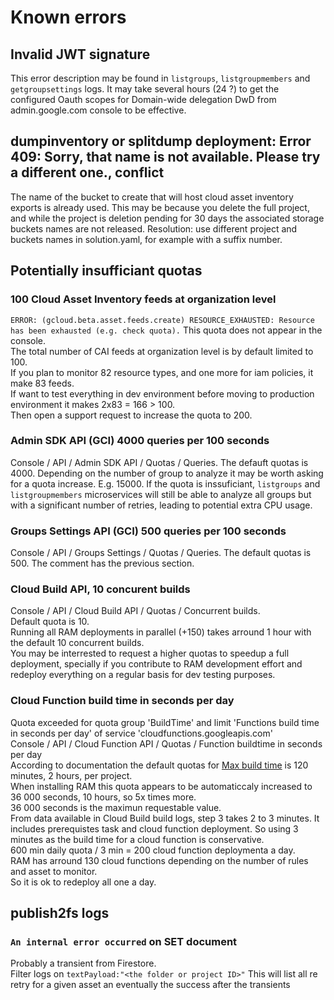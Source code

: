 # Known errors

## Invalid JWT signature

This error description may be found in `listgroups`, `listgroupmembers` and `getgroupsettings` logs. It may take several hours (24 ?) to get the configured Oauth scopes for Domain-wide delegation DwD from admin.google.com console to be effective.

## dumpinventory or splitdump deployment: Error 409: Sorry, that name is not available. Please try a different one., conflict

The name of the bucket to create that will host cloud asset inventory exports is already used. This may be because you delete the full project, and while the project is deletion pending for 30 days the associated storage buckets names are not released. Resolution: use different project and  buckets names in solution.yaml, for example with a suffix number.

## Potentially insufficiant quotas

### 100 Cloud Asset Inventory feeds at organization level

`ERROR: (gcloud.beta.asset.feeds.create) RESOURCE_EXHAUSTED: Resource has been exhausted (e.g. check quota).` This quota does not appear in the console.  
The total number of CAI feeds at organization level is by default limited to 100.  
If you plan to monitor 82 resource types, and one more for iam policies, it make 83 feeds.  
If want to test everything in dev environment before moving to production environment it makes 2x83 = 166 > 100.  
Then open a support request to increase the quota to 200.  

### Admin SDK API (GCI) 4000 queries per 100 seconds

Console / API / Admin SDK API / Quotas / Queries. The defauft quotas is 4000. Depending on the number of group to analyze it may be worth asking for a quota increase. E.g. 15000. If the quota is inssuficiant, `listgroups` and `listgroupmembers` microservices will still be able to analyze all groups but with a significant number of retries, leading to potential extra CPU usage.

### Groups Settings API (GCI) 500 queries per 100 seconds

Console / API / Groups Settings / Quotas / Queries. The default quotas is 500. The comment has the previous section.

### Cloud Build API, 10 concurent builds

Console / API / Cloud Build API / Quotas / Concurrent builds.  
Default quota is 10.  
Running all RAM deployments in parallel (+150) takes arround 1 hour with the default 10 concurrent builds.  
You may be interrested to request a higher quotas to speedup a full deployment, specially if you contribute to RAM development effort and redeploy everything on a regular basis for dev testing purposes.

### Cloud Function build time in seconds per day

Quota exceeded for quota group 'BuildTime' and limit 'Functions build time in seconds per day' of service 'cloudfunctions.googleapis.com'  
Console / API / Cloud Function API / Quotas / Function buildtime in seconds per day  
According to documentation the default quotas for [Max build time](https://cloud.google.com/functions/quotas#time_limits) is 120 minutes, 2 hours, per project.  
When installing RAM this quota appears to be automaticcaly increased to 36 000 seconds, 10 hours, so 5x times more.  
36 000 seconds is the maximun requestable value.  
From data available in Cloud Build build logs, step 3 takes 2 to 3 minutes. It includes prerequistes task and cloud function deployment. So using 3 minutes as the build time for a cloud function is conservative.  
600 min daily quota / 3 min = 200 cloud function deploymenta a day.  
RAM has arround 130 cloud functions depending on the number of rules and asset to monitor.  
So it is ok to redeploy all one a day.

## publish2fs logs

### `An internal error occurred` on SET document

Probably a transient from Firestore.  
Filter logs on `textPayload:"<the folder or project ID>"`
This will list all re retry for a given asset an eventually the success after the transients

